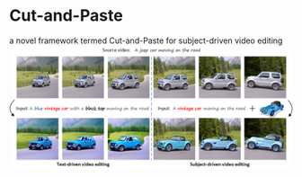 # Cut-and-Paste
a novel framework termed Cut-and-Paste for subject-driven video editing
![cover](images/cover.png)
